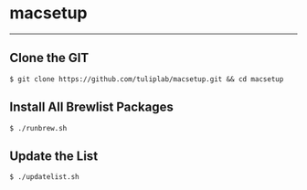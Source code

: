 # macsetup
---

## Clone the GIT

    $ git clone https://github.com/tuliplab/macsetup.git && cd macsetup  
  
## Install All Brewlist Packages

    $ ./runbrew.sh
    
## Update the List

    $ ./updatelist.sh
  

